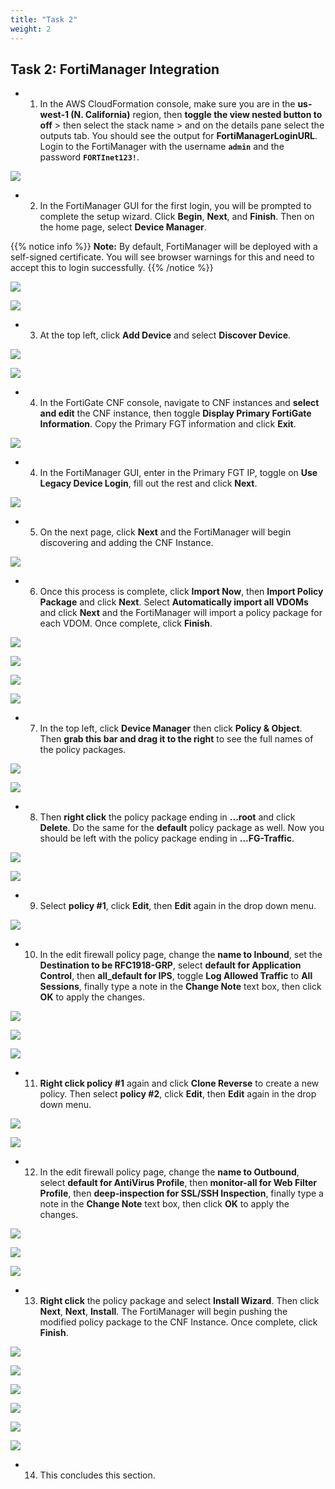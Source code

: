 ```yaml
---
title: "Task 2"
weight: 2
---
```



## Task 2: FortiManager Integration

- 1.  In the AWS CloudFormation console, make sure you are in the **us-west-1 (N. California)** region, then **toggle the view nested button to off** > then select the stack name > and on the details pane select the outputs tab. You should see the output for **FortiManagerLoginURL**. Login to the FortiManager with the username **`admin`** and the password **`FORTInet123!`**.

![](../images/image-t6-10.png)

- 2. In the FortiManager GUI for the first login, you will be prompted to complete the setup wizard. Click **Begin**, **Next**, and **Finish**. Then on the home page, select **Device Manager**.

{{% notice info %}}
**Note:** By default, FortiManager will be deployed with a self-signed certificate. You will see browser warnings for this and need to accept this to login successfully.
{{% /notice %}}

![](../images/image-t6-11.png)

![](../images/image-t6-12.png)

- 3. At the top left, click **Add Device** and select **Discover Device**.

![](../images/image-t6-13.png)

![](../images/image-t6-14.png)

- 4.  In the FortiGate CNF console, navigate to CNF instances and **select and edit** the CNF instance, then toggle **Display Primary FortiGate Information**. Copy the Primary FGT information and click **Exit**.

![](../images/image-t6-15.png)

- 4.  In the FortiManager GUI, enter in the Primary FGT IP, toggle on **Use Legacy Device Login**, fill out the rest and click **Next**.

![](../images/image-t6-16.png)

- 5.  On the next page, click **Next** and the FortiManager will begin discovering and adding the CNF Instance.

![](../images/image-t6-17.png)

- 6.  Once this process is complete, click **Import Now**, then **Import Policy Package** and click **Next**. Select **Automatically import all VDOMs** and click **Next** and the FortiManager will import a policy package for each VDOM. Once complete, click **Finish**.

![](../images/image-t6-18.png)

![](../images/image-t6-19.png)

![](../images/image-t6-20.png)

![](../images/image-t6-21.png)

- 7.  In the top left, click **Device Manager** then click **Policy & Object**. Then **grab this bar and drag it to the right** to see the full names of the policy packages.

![](../images/image-t6-22.png)

![](../images/image-t6-23.png)

- 8.  Then **right click** the policy package ending in **...root** and click **Delete**. Do the same for the **default** policy package as well. Now you should be left with the policy package ending in **...FG-Traffic**.

![](../images/image-t6-24.png)

![](../images/image-t6-25.png)

- 9.  Select **policy #1**, click **Edit**, then **Edit** again in the drop down menu.

![](../images/image-t6-26.png)

- 10.  In the edit firewall policy page, change the **name to Inbound**, set the **Destination to be RFC1918-GRP**, select **default for Application Control**, then **all_default for IPS**, toggle **Log Allowed Traffic** to **All Sessions**, finally type a note in the **Change Note** text box, then click **OK** to apply the changes.

![](../images/image-t6-27.png)

![](../images/image-t6-28.png)

![](../images/image-t6-29.png)

- 11.  **Right click policy #1** again and click **Clone Reverse** to create a new policy. Then select **policy #2**, click **Edit**, then **Edit** again in the drop down menu.

![](../images/image-t6-30.png)

![](../images/image-t6-31.png)

- 12.  In the edit firewall policy page, change the **name to Outbound**, select **default for AntiVirus Profile**, then **monitor-all for Web Filter Profile**, then **deep-inspection for SSL/SSH Inspection**, finally type a note in the **Change Note** text box, then click **OK** to apply the changes.

![](../images/image-t6-32.png)

![](../images/image-t6-33.png)

![](../images/image-t6-34.png)

- 13.  **Right click** the policy package and select **Install Wizard**. Then click **Next**, **Next**, **Install**. The FortiManager will begin pushing the modified policy package to the CNF Instance. Once complete, click **Finish**.

![](../images/image-t6-35.png)

![](../images/image-t6-36.png)

![](../images/image-t6-37.png)

![](../images/image-t6-38.png)

![](../images/image-t6-39.png)

![](../images/image-t6-40.png)

- 14.  This concludes this section.
